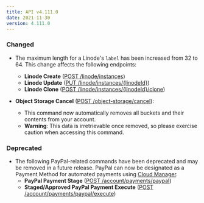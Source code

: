 ```yaml
---
title: API v4.111.0
date: 2021-11-30
version: 4.111.0
---
```


### Changed

- The maximum length for a Linode's `label` has been increased from 32 to 64. This change affects the following endpoints:
    - **Linode Create** ([POST /linode/instances](/docs/api/linode-instances/#linode-create))
    - **Linode Update** ([PUT /linode/instances/{linodeId}](/docs/api/linode-instances/#linode-update))
    - **Linode Clone** ([POST /linode/instances/{linodeId}/clone](/docs/api/linode-instances/#linode-clone))

- **Object Storage Cancel** ([POST /object-storage/cancel](/docs/api/object-storage/#object-storage-cancel)):
    - This command now automatically removes all buckets and their contents from your account.
    - **Warning**: This data is irretrievable once removed, so please exercise caution when accessing this command.

### Deprecated

- The following PayPal-related commands have been deprecated and may be removed in a future release. PayPal can now be designated as a Payment Method for automated payments using [Cloud Manager](/docs/guides/manage-billing-in-cloud-manager/#adding-a-new-payment-method).
    - **PayPal Payment Stage** ([POST /account/payments/paypal](/docs/api/account/#paypal-payment-stage))
    - **Staged/Approved PayPal Payment Execute** ([POST /account/payments/paypal/execute](/docs/api/account/#stagedapproved-paypal-payment-execute))
